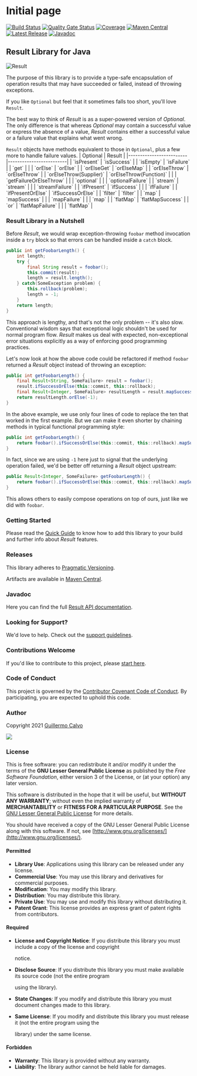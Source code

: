 # Initial page

[![Build Status](https://github.com/leakyabstractions/result/workflows/Build/badge.svg)](https://github.com/LeakyAbstractions/result/actions?query=workflow%3ABuild) [![Quality Gate Status](https://sonarcloud.io/api/project_badges/measure?project=LeakyAbstractions_result&metric=alert_status)](https://sonarcloud.io/dashboard?id=LeakyAbstractions_result) [![Coverage](https://sonarcloud.io/api/project_badges/measure?project=LeakyAbstractions_result&metric=coverage)](https://sonarcloud.io/component_measures?id=LeakyAbstractions_result&metric=coverage&view=list) [![Maven Central](https://img.shields.io/endpoint?url=https://dev.leakyabstractions.com/result/badge.json&logo=java&label=maven-central&labelColor=555)](https://search.maven.org/artifact/com.leakyabstractions/result) [![Latest Release](https://img.shields.io/github/release/leakyabstractions/result.svg?logo=github)](https://github.com/leakyabstractions/result/releases/latest) [![Javadoc](https://img.shields.io/endpoint?url=https://dev.leakyabstractions.com/result/badge.json&label=javadoc&color=blue)](https://dev.leakyabstractions.com/result/javadoc/)

## Result Library for Java

![Result](https://dev.leakyabstractions.com/result/result-banner-centered.png)

The purpose of this library is to provide a type-safe encapsulation of operation results that may have succeeded or failed, instead of throwing exceptions.

If you like `Optional` but feel that it sometimes falls too short, you'll love `Result`.

The best way to think of _Result_ is as a super-powered version of _Optional_. The only difference is that whereas _Optional_ may contain a successful value or express the absence of a value, _Result_ contains either a successful value or a failure value that explains what went wrong.

`Result` objects have methods equivalent to those in `Optional`, plus a few more to handle failure values. \| Optional \| Result \| \|-------------------------\|-------------------------\| \| \`isPresent\` \| \`isSuccess\` \| \| \`isEmpty\` \| \`isFailure\` \| \| \`get\` \| \| \| \`orElse\` \| \`orElse\` \| \| \`orElseGet\` \| \`orElseMap\` \| \| \`orElseThrow\` \| \`orElseThrow\` \| \| \`orElseThrow\(Supplier\)\` \| \`orElseThrow\(Function\)\` \| \| \| \`getFailureOrElseThrow\` \| \| \| \`optional\` \| \| \| \`optionalFailure\` \| \| \`stream\` \| \`stream\` \| \| \| \`streamFailure\` \| \| \`ifPresent\` \| \`ifSuccess\` \| \| \| \`ifFailure\` \| \| \`ifPresentOrElse\` \| \`ifSuccessOrElse\` \| \| \`filter\` \| \`filter\` \| \| \`map\` \| \`mapSuccess\` \| \| \| \`mapFailure\` \| \| \| \`map\` \| \| \`flatMap\` \| \`flatMapSuccess\` \| \| \`or\` \| \`flatMapFailure\` \| \| \| \`flatMap\` \|

### Result Library in a Nutshell

Before _Result_, we would wrap exception-throwing `foobar` method invocation inside a `try` block so that errors can be handled inside a `catch` block.

```java
public int getFoobarLength() {
    int length;
    try {
        final String result = foobar();
        this.commit(result);
        length = result.length();
    } catch(SomeException problem) {
        this.rollback(problem);
        length = -1;
    }
    return length;
}
```

This approach is lengthy, and that's not the only problem -- it's also slow. Conventional wisdom says that exceptional logic shouldn't be used for normal program flow. _Result_ makes us deal with expected, non-exceptional error situations explicitly as a way of enforcing good programming practices.

Let's now look at how the above code could be refactored if method `foobar` returned a _Result_ object instead of throwing an exception:

```java
public int getFoobarLength() {
    final Result<String, SomeFailure> result = foobar();
    result.ifSuccessOrElse(this::commit, this::rollback);
    final Result<Integer, SomeFailure> resultLength = result.mapSuccess(String::length);
    return resultLength.orElse(-1);
}
```

In the above example, we use only four lines of code to replace the ten that worked in the first example. But we can make it even shorter by chaining methods in typical functional programming style:

```java
public int getFoobarLength() {
    return foobar().ifSuccessOrElse(this::commit, this::rollback).mapSuccess(String::length).orElse(-1);
}
```

In fact, since we are using `-1` here just to signal that the underlying operation failed, we'd be better off returning a _Result_ object upstream:

```java
public Result<Integer, SomeFailure> getFoobarLength() {
    return foobar().ifSuccessOrElse(this::commit, this::rollback).mapSuccess(String::length);
}
```

This allows others to easily compose operations on top of ours, just like we did with `foobar`.

### Getting Started

Please read the [Quick Guide](https://dev.leakyabstractions.com/result/) to know how to add this library to your build and further info about _Result_ features.

### Releases

This library adheres to [Pragmatic Versioning](https://pragver.github.io/).

Artifacts are available in [Maven Central](https://search.maven.org/artifact/com.leakyabstractions/result).

### Javadoc

Here you can find the full [Result API documentation](https://dev.leakyabstractions.com/result/javadoc/).

### Looking for Support?

We'd love to help. Check out the [support guidelines](https://dev.leakyabstractions.com/result/SUPPORT.html).

### Contributions Welcome

If you'd like to contribute to this project, please [start here](https://dev.leakyabstractions.com/result/CONTRIBUTING.html).

### Code of Conduct

This project is governed by the [Contributor Covenant Code of Conduct](https://dev.leakyabstractions.com/result/CODE_OF_CONDUCT.html). By participating, you are expected to uphold this code.

### Author

Copyright 2021 [Guillermo Calvo](https://github.com/guillermocalvo)

[![](https://guillermo.dev/assets/images/thumb.png)](https://guillermo.dev/)

### License

This is free software: you can redistribute it and/or modify it under the terms of the **GNU Lesser General Public License** as published by the _Free Software Foundation_, either version 3 of the License, or \(at your option\) any later version.

This software is distributed in the hope that it will be useful, but **WITHOUT ANY WARRANTY**; without even the implied warranty of **MERCHANTABILITY** or **FITNESS FOR A PARTICULAR PURPOSE**. See the [GNU Lesser General Public License](http://www.gnu.org/licenses/lgpl.html) for more details.

You should have received a copy of the GNU Lesser General Public License along with this software. If not, see [http://www.gnu.org/licenses/](http://www.gnu.org/licenses/).

#### Permitted

* **Library Use**: Applications using this library can be released under any license.
* **Commercial Use**: You may use this library and derivatives for commercial purposes.
* **Modification**: You may modify this library.
* **Distribution**: You may distribute this library.
* **Private Use**: You may use and modify this library without distributing it.
* **Patent Grant**: This license provides an express grant of patent rights from contributors.

#### Required

* **License and Copyright Notice**: If you distribute this library you must include a copy of the license and copyright

  notice.

* **Disclose Source**: If you distribute this library you must make available its source code \(not the entire program

  using the library\).

* **State Changes**: If you modify and distribute this library you must document changes made to this library.
* **Same License**: If you modify and distribute this library you must release it \(not the entire program using the

  library\) under the same license.

#### Forbidden

* **Warranty**: This library is provided without any warranty.
* **Liability**: The library author cannot be held liable for damages.


